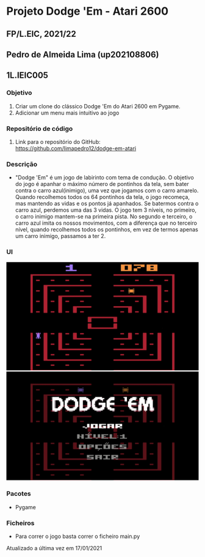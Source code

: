 # Projeto Dodge 'Em - Atari 2600
## FP/L.EIC, 2021/22
## Pedro de Almeida Lima (up202108806)
## 1L.IEIC005

### Objetivo

1. Criar um clone do clássico Dodge 'Em do Atari 2600 em Pygame.
2. Adicionar um menu mais intuitivo ao jogo

### Repositório de código

1) Link para o repositório do GitHub: https://github.com/limapedro12/dodge-em-atari

### Descrição

- "Dodge 'Em" é um jogo de labirinto com tema de condução. O objetivo do jogo é apanhar o máximo número de pontinhos da tela, sem bater contra o carro azul(inimigo), uma vez que jogamos com o carro amarelo. Quando recolhemos todos os 64 pontinhos da tela, o jogo recomeça, mas mantendo as vidas e os pontos já apanhados. Se batermos contra o carro azul, perdemos uma das 3 vidas. O jogo tem 3 níveis, no primeiro, o carro inimigo mantem-se na primeira pista. No segundo e terceiro, o carro azul imita os nossos movimentos, com a diferença que no terceiro nível, quando recolhemos todos os pontinhos, em vez de termos apenas um carro inimigo, passamos a ter 2.

### UI

![UI](https://raw.githubusercontent.com/limapedro12/dodge-em-atari/main/Projeto%20Dodge%20'Em/jogo/UI.jpg)
![UI_menu](https://raw.githubusercontent.com/limapedro12/dodge-em-atari/main/Projeto%20Dodge%20'Em/jogo/UI_menu.jpg)

### Pacotes

- Pygame

### Ficheiros
- Para correr o jogo basta correr o ficheiro main.py

Atualizado a última vez em 17/01/2021
